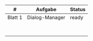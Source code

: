 | # | Aufgabe | Status |
|---|---|---|
| Blatt 1 | Dialog-Manager  | ready |
|   |   |   |
|   |   |   |
|   |   |   |
|   |   |   |
|   |   |   |
|   |   |   |
|   |   |   |
|   |   |   |
